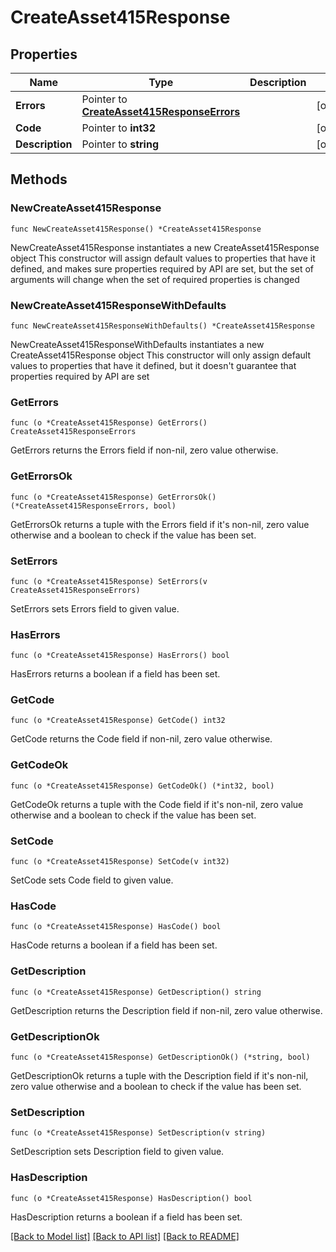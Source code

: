 # CreateAsset415Response

## Properties

Name | Type | Description | Notes
------------ | ------------- | ------------- | -------------
**Errors** | Pointer to [**CreateAsset415ResponseErrors**](CreateAsset415ResponseErrors.md) |  | [optional] 
**Code** | Pointer to **int32** |  | [optional] 
**Description** | Pointer to **string** |  | [optional] 

## Methods

### NewCreateAsset415Response

`func NewCreateAsset415Response() *CreateAsset415Response`

NewCreateAsset415Response instantiates a new CreateAsset415Response object
This constructor will assign default values to properties that have it defined,
and makes sure properties required by API are set, but the set of arguments
will change when the set of required properties is changed

### NewCreateAsset415ResponseWithDefaults

`func NewCreateAsset415ResponseWithDefaults() *CreateAsset415Response`

NewCreateAsset415ResponseWithDefaults instantiates a new CreateAsset415Response object
This constructor will only assign default values to properties that have it defined,
but it doesn't guarantee that properties required by API are set

### GetErrors

`func (o *CreateAsset415Response) GetErrors() CreateAsset415ResponseErrors`

GetErrors returns the Errors field if non-nil, zero value otherwise.

### GetErrorsOk

`func (o *CreateAsset415Response) GetErrorsOk() (*CreateAsset415ResponseErrors, bool)`

GetErrorsOk returns a tuple with the Errors field if it's non-nil, zero value otherwise
and a boolean to check if the value has been set.

### SetErrors

`func (o *CreateAsset415Response) SetErrors(v CreateAsset415ResponseErrors)`

SetErrors sets Errors field to given value.

### HasErrors

`func (o *CreateAsset415Response) HasErrors() bool`

HasErrors returns a boolean if a field has been set.

### GetCode

`func (o *CreateAsset415Response) GetCode() int32`

GetCode returns the Code field if non-nil, zero value otherwise.

### GetCodeOk

`func (o *CreateAsset415Response) GetCodeOk() (*int32, bool)`

GetCodeOk returns a tuple with the Code field if it's non-nil, zero value otherwise
and a boolean to check if the value has been set.

### SetCode

`func (o *CreateAsset415Response) SetCode(v int32)`

SetCode sets Code field to given value.

### HasCode

`func (o *CreateAsset415Response) HasCode() bool`

HasCode returns a boolean if a field has been set.

### GetDescription

`func (o *CreateAsset415Response) GetDescription() string`

GetDescription returns the Description field if non-nil, zero value otherwise.

### GetDescriptionOk

`func (o *CreateAsset415Response) GetDescriptionOk() (*string, bool)`

GetDescriptionOk returns a tuple with the Description field if it's non-nil, zero value otherwise
and a boolean to check if the value has been set.

### SetDescription

`func (o *CreateAsset415Response) SetDescription(v string)`

SetDescription sets Description field to given value.

### HasDescription

`func (o *CreateAsset415Response) HasDescription() bool`

HasDescription returns a boolean if a field has been set.


[[Back to Model list]](../README.md#documentation-for-models) [[Back to API list]](../README.md#documentation-for-api-endpoints) [[Back to README]](../README.md)


